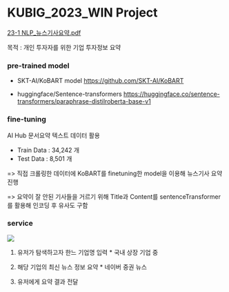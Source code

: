# KUBIG_2023_WIN Project
[23-1 NLP_뉴스기사요약.pdf](https://github.com/MinkyuRamen/KUBIG_2023_WIN/files/11405626/23-1.NLP_.pdf)

목적 : 개인 투자자를 위한 기업 투자정보 요약

### pre-trained model
- SKT-AI/KoBART model
https://github.com/SKT-AI/KoBART

- huggingface/Sentence-transformers
https://huggingface.co/sentence-transformers/paraphrase-distilroberta-base-v1

### fine-tuning
AI Hub 문서요약 텍스트 데이터 활용

- Train Data : 34,242 개
- Test Data  : 8,501  개

=> 직접 크롤링한 데이터에 KoBART를 finetuning한 model을 이용해 뉴스기사 요약 진행

=> 요약이 잘 안된 기사들을 거르기 위해 Title과 Content를 sentenceTransformer를 활용해 인코딩 후 유사도 구함

### service
<img src="https://img.shields.io/badge/FastAPI-#009688?style=for-the-badge&logo=FastAPI&logoColor=white">

1. 유저가 탐색하고자 한느 기업명 입력 * 국내 상장 기업 중

2. 해당 기업의 최신 뉴스 정보 요약 * 네이버 중권 뉴스

3. 유저에게 요약 결과 전달
